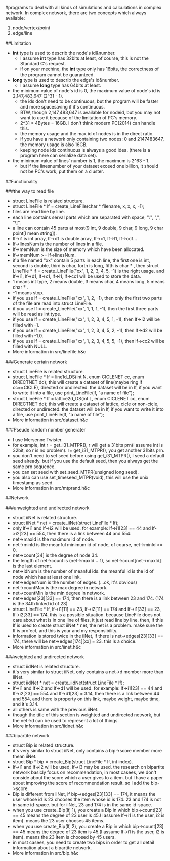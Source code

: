 #programs to deal with all kinds of simulations and calculations in complex network.
In complex network, there are two concepts which always available:
1. node/vertex/point
2. edge/line

##Limitation
* **int** type is used to describ the node's id&number. 
	* I assume **int** type has 32bits at least, of course, this is not the Standard C's request.
	* if on your mechine, the **int** type only has 16bits, the correctness of the program cannot be guaranteed.
* **long** type is used to describ the edgs's id&number.
	* I assume **long** type has 64bits at least.
* the minimum value of node's id is 0, the maximum value of node's id is 2,147,483,647 (2^31 - 1). 
	* the ids don't need to be continuous, but the program will be faster and more spacesaving if it's continuous.
	* BTW, though 2,147,483,647 is available for nodeid, but you may not want to use it because of the limitation of PC's memory.
	* 2^31 * 4Bytes = 16GB. I don't think modern PC(2014) can handle this.
	* the memory usage and the max id of nodes is in the direct ratio.
	* if you have a network only containing two nodes: 0 and 2147483647, the memory usage is also 16GB.
	* keeping node ids continuous is always a good idea. (there is a program here can serialize data set).
* the minimum value of lines' number is 1, the maximum is 2^63 - 1.
	* but if the linesnumber of your dataset exceed one billion, it should not be PC's work, put them on a cluster.

##Functionality

###the way to read file
* struct LineFile is related structure.
* struct LineFile * lf = create_LineFile(char * filename, x, x, x, -1);
* files are read line by line.
* each line contains serval parts which are separated with space, ":", ",", "\t".
* a line can contain 45 parts at most(9 int, 9 double, 9 char, 9 long, 9 char point[I mean string]).
* lf->i1 is int array, lf->d1 is double array, lf->c1, lf->l1, lf->cc1...
* lf->linesNum is the number of lines in a file.
* lf->memNum is the size of memory which have been allocated.
* lf->memNum >= lf->linesNum.
* if a file named "xx" contain 5 parts in each line, the first one is int, second is double, third is char, forth is long, fifth is char * ,
	then struct LineFile * lf = create_LineFile("xx", 1, 2, 3, 4, 5, -1) is the right usage.
	and lf->i1, lf->d1, lf->c1, lf->l1, lf->cc1 will be used to store the data.
* 1 means int type, 2 means double, 3 means char, 4 means long, 5 means char * .
* -1 means stop.
* if you use lf = create_LineFile("xx", 1, 2, -1), then only the first two parts of the file are read into struct LineFile.
* if you use lf = create_LineFile("xx", 1, 1, 1, -1), then the first three parts will be read as int type.
* if you use lf = create_LineFile("xx", 1, 2, 3, 4, 5, 1, -1), then lf->i2 will be filled with -1.
* if you use lf = create_LineFile("xx", 1, 2, 3, 4, 5, 2, -1), then lf->d2 will be filled with -1.0.
* if you use lf = create_LineFile("xx", 1, 2, 3, 4, 5, 5, -1), then lf->cc2 will be filled with NULL.
* More information in src/linefile.h&c

###Generate certain network
* struct LineFile is related structure.
* struct LineFile * lf = line1d_DS(int N, enum CICLENET cc, enum DIRECTNET dd);
	this will create a dataset of line(maybe ring if cc==CICLE), directed or undirected.
	the dataset will be in lf, if you want to write it into a file, use print_LineFile(lf, "a name of file");
* struct LineFile * lf = lattice2d_DS(int L, enum CICLENET cc, enum DIRECTNET dd);
	this will create a dataset of lattice, cicle or non-cicle, directed or undirected.
	the dataset will be in lf, if you want to write it into a file, use print_LineFile(lf, "a name of file");
* More information in src/dataset.h&c

###Pseude random number generater
* I use Mersenne Twister.
* for example, int r = get_i31_MTPR(), r will get a 31bits prn(I assume int is 32bit, so r is no problem).
	r= get_i31_MTPR(), you get another 31bits prn.
* you don't need to set seed before using get_i31_MTPR(), I seed a default seed already. 
	but if you use the default seed, then you always get the same prn sequence.
* you can set seed with set_seed_MTPR(unsigned long seed).
* you also can use set_timeseed_MTPR(void), this will use the unix timestamp as seed.
* More information in src/mtprand.h&c

##Network

###unweighted and undirected network
* struct iiNet is related structure.
* struct iiNet * net = create_iiNet(struct LineFile * lf);
* only lf->i1 and lf->i2 will be used. 
	for example: lf->i1[23] == 44 and lf->i2[23] == 554, then there is a link between 44 and 554.
* net->maxId is the maximum id of node.
* net->minId is the meanful minimum id of node, of course, net->minId >= 0.
* net->count[34] is the degree of node 34.
* the length of net->count is (net->maxId + 1), so net->count[net->maxId] is the last element.
* net->idNum is the number of meanful ids. the meanful id is the id of node which has at least one link.
* net->edgesNum is the number of edges. (...ok, it's obvious)
* net->countMax is the max degree in network.
* net->countMin is the min degree in network.
* net->edges[23][33] == 174, then there is a link between 23 and 174. (174 is the 34th linked id of 23)
* struct LineFile * lf, lf->i1[11] == 23, lf->i2[11] == 174 and lf->i1[33] == 23, lf->i2[33] == 174, this is a possible situation.
	because LineFile does not care about what is in one line of files, it just read line by line.
	then, if this lf is used to create struct iiNet * net, the net is a problem.
	make sure the lf is profect, and this is your and my responsibility.
* information is stored twice in the iiNet, if there is net->edges[23][33] == 174, there will be net->edges[174][xx] = 23.
	this is a choice.
* More information in src/iinet.h&c

###weighted and undirected network
* struct iidNet is related structure.
* it's very similar to struct iiNet, only contains a net->d member more than iiNet.
* struct iidNet * net = create_iidNet(struct LineFile * lf);
* lf->i1 and lf->i2 and lf->d1 will be used.
	for example: lf->i1[23] == 44 and lf->i2[23] == 554 and lf->d1[23] = 3.14, then there is a link between 44 and 554, and there is 
	property on this link, maybe weight, maybe time, and it's 3.14.
* all others is same with the previous iiNet.
* though the title of this section is weighted and undirected network, but the net->d can be used to represent a lot of things.
* More information in src/iidnet.h&c

###bipartite network
* struct Bip is related structure.
* it's very similar to struct iiNet, only contains a bip->score member more thean iiNet.
* struct Bip * bip = create_Bip(struct LineFile * lf, int index).
* lf->i1 and lf->i2 will be used, lf->i3 may be used.
	the research on bipartite network basicly focus on recommendation, in most casees, we don't conside about the score which a user
	gives to a item. but I have a paper about improving the score of recommendation result. so I add the bip->score.
* Bip is different from iiNet, if bip->edges[23][33] == 174, it means the user whose id is 23 chooses the item whose id is 174.
	23 and 174 is not in same id-space. but for iiNet, 23 and 174 is in the same id-space.
* when you use create_Bip(lf, 1), you create a Bip in which bip->count[23] == 45 means the degree of 23 user is 45.(I assume lf->i1 is the user, i2 is item).
	means the 23 user chooses 45 items.
* when you use create_Bip(lf, 2), you create a Bip in which bip->count[23] == 45 means the degree of 23 item is 45.(I assume lf->i1 is the user, i2 is item).
	means the 23 item is choosed by 45 users.
* in most casees, you need to create two bips in order to get all detail information about a bipartite network.
* More information in src/bip.h&c
